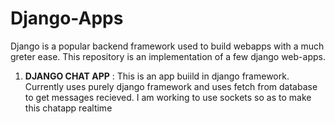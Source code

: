 # Django-Apps
Django is a popular backend framework used to build webapps with a much greter ease. This repository is an implementation of a few django web-apps.

1. **DJANGO CHAT APP** : This is an app buiild in django framework. Currently uses purely django framework and uses fetch from database to get messages recieved. I am working to use sockets so as to make this chatapp realtime
